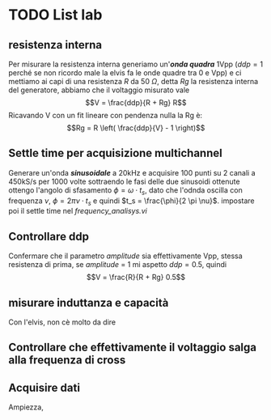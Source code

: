 # TODO List lab

## resistenza interna
Per misurare la resistenza interna generiamo un'***onda quadra*** 1Vpp ($ddp = 1$ perché se non ricordo male la elvis fa le onde quadre tra 0 e Vpp) e ci mettiamo ai capi di una resistenza $R$ da 50 $\Omega$, detta $Rg$ la resistenza interna del generatore, abbiamo che il voltaggio misurato vale
$$V = \frac{ddp}{R + Rg} R$$ 
Ricavando V con un fit lineare con pendenza nulla la Rg è:
$$Rg = R \left( \frac{ddp}{V} - 1 \right)$$

## Settle time per acquisizione multichannel
Generare un'onda ***sinusoidale*** a 20kHz e acquisire 100 punti su 2 canali a 450kS/s per 1000 volte
sottraendo le fasi delle due sinusoidi ottenute ottengo l'angolo di sfasamento $\phi = \omega \cdot t_s$, dato che l'odnda oscilla con frequenza $\nu$, $\phi= 2 \pi \nu \cdot t_s$ e quindi $t_s = \frac{\phi}{2 \pi \nu}$. impostare poi il settle time nel *frequency_analisys.vi* 

## Controllare ddp
Confermare che il parametro *amplitude* sia effettivamente Vpp, stessa resistenza di prima, se *amplitude*  = 1 mi aspetto $ddp = 0.5$, quindi
$$V = \frac{R}{R + Rg} 0.5$$

## misurare  induttanza e capacità
Con l'elvis, non cè molto da dire

## Controllare che effettivamente il voltaggio salga alla frequenza di cross


## Acquisire dati
Ampiezza,
<!--stackedit_data:
eyJoaXN0b3J5IjpbNjg2NzgxNDQwLC02NDM2MjA0MDYsLTIxMD
ExNzM5MDAsOTIyMjAzMzU1LC01Nzc5NjQyMywxMDE1NjYzMTQ5
LDE3MTIzNjIyNywtMTY0MDkzMTExNl19
-->
